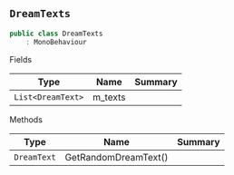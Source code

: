 ## `DreamTexts`

```csharp
public class DreamTexts
    : MonoBehaviour

```

Fields

| Type | Name | Summary | 
| --- | --- | --- | 
| `List<DreamText>` | m_texts |  | 


Methods

| Type | Name | Summary | 
| --- | --- | --- | 
| `DreamText` | GetRandomDreamText() |  | 


